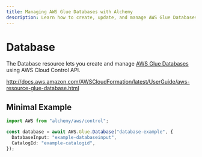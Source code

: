 ```yaml
---
title: Managing AWS Glue Databases with Alchemy
description: Learn how to create, update, and manage AWS Glue Databases using Alchemy Cloud Control.
---
```


# Database

The Database resource lets you create and manage [AWS Glue Databases](https://docs.aws.amazon.com/glue/latest/userguide/) using AWS Cloud Control API.

http://docs.aws.amazon.com/AWSCloudFormation/latest/UserGuide/aws-resource-glue-database.html

## Minimal Example

```ts
import AWS from "alchemy/aws/control";

const database = await AWS.Glue.Database("database-example", {
  DatabaseInput: "example-databaseinput",
  CatalogId: "example-catalogid",
});
```


